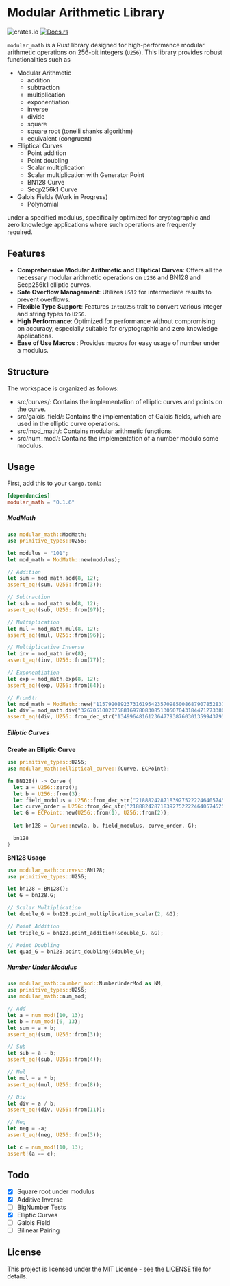 # Modular Arithmetic Library

![crates.io](https://img.shields.io/crates/v/modular_math.svg)  [![Docs.rs](https://docs.rs/crate_name/badge.svg)](https://docs.rs/modular_math/0.1.6/)


`modular_math` is a Rust library designed for high-performance modular arithmetic operations on 256-bit integers (`U256`). This library provides robust functionalities such as
- Modular Arithmetic
  - addition
  - subtraction
  - multiplication
  - exponentiation 
  - inverse
  - divide
  - square
  - square root (tonelli shanks algorithm)
  - equivalent (congruent)
- Elliptical Curves
  - Point addition
  - Point doubling
  - Scalar multiplication
  - Scalar multiplication with Generator Point
  - BN128 Curve
  - Secp256k1 Curve
- Galois Fields (Work in Progress)
  - Polynomial
  
under a specified modulus, specifically optimized for cryptographic and zero knowledge applications where such operations are frequently required.

## Features

- **Comprehensive Modular Arithmetic and Elliptical Curves**: Offers all the necessary modular arithmetic operations on `U256` and BN128 and Secp256k1 elliptic curves.
- **Safe Overflow Management**: Utilizes `U512` for intermediate results to prevent overflows.
- **Flexible Type Support**: Features `IntoU256` trait to convert various integer and string types to `U256`.
- **High Performance**: Optimized for performance without compromising on accuracy, especially suitable for cryptographic and zero knowledge applications.
- **Ease of Use Macros** : Provides macros for easy usage of number under a modulus.

## Structure
The workspace is organized as follows:

- src/curves/: Contains the implementation of elliptic curves and points on the curve.
- src/galois_field/: Contains the implementation of Galois fields, which are used in the elliptic curve operations.
- src/mod_math/: Contains modular arithmetic functions.
- src/num_mod/: Contains the implementation of a number modulo some modulus.

## Usage

First, add this to your `Cargo.toml`:

```toml
[dependencies]
modular_math = "0.1.6"
```
##### ModMath

```rust
use modular_math::ModMath;
use primitive_types::U256;

let modulus = "101";
let mod_math = ModMath::new(modulus);

// Addition
let sum = mod_math.add(8, 12);
assert_eq!(sum, U256::from(3));

// Subtraction
let sub = mod_math.sub(8, 12);
assert_eq!(sub, U256::from(97));

// Multiplication
let mul = mod_math.mul(8, 12);
assert_eq!(mul, U256::from(96));

// Multiplicative Inverse
let inv = mod_math.inv(8);
assert_eq!(inv, U256::from(77));

// Exponentiation
let exp = mod_math.exp(8, 12);
assert_eq!(exp, U256::from(64));

// FromStr
let mod_math = ModMath::new("115792089237316195423570985008687907852837564279074904382605163141518161494337");
let div = mod_math.div("32670510020758816978083085130507043184471273380659243275938904335757337482424" , "55066263022277343669578718895168534326250603453777594175500187360389116729240");
assert_eq!(div, U256::from_dec_str("13499648161236477938760301359943791721062504425530739546045302818736391397630"));
```

##### Elliptic Curves

**Create an Elliptic Curve**
```rust
use primitive_types::U256;
use modular_math::elliptical_curve::{Curve, ECPoint};

fn BN128() -> Curve {
  let a = U256::zero();
  let b = U256::from(3);
  let field_modulus = U256::from_dec_str("21888242871839275222246405745257275088696311157297823662689037894645226208583").unwrap();
  let curve_order = U256::from_dec_str("21888242871839275222246405745257275088548364400416034343698204186575808495617").unwrap();
  let G = ECPoint::new(U256::from(1), U256::from(2));
  
  let bn128 = Curve::new(a, b, field_modulus, curve_order, G);

  bn128
}

```

**BN128 Usage**
```rust
use modular_math::curves::BN128;
use primitive_types::U256;

let bn128 = BN128();
let G = bn128.G;

// Scalar Multiplication
let double_G = bn128.point_multiplication_scalar(2, &G);

// Point Addition
let triple_G = bn128.point_addition(&double_G, &G);

// Point Doubling
let quad_G = bn128.point_doubling(&double_G);

```

##### Number Under Modulus
```rust
use modular_math::number_mod::NumberUnderMod as NM;
use primitive_types::U256;
use modular_math::num_mod;

// Add
let a = num_mod!(10, 13);
let b = num_mod!(6, 13);
let sum = a + b;
assert_eq!(sum, U256::from(3));

// Sub
let sub = a - b;
assert_eq!(sub, U256::from(4));

// Mul
let mul = a * b;
assert_eq!(mul, U256::from(8));

// Div
let div = a / b;
assert_eq!(div, U256::from(11));

// Neg
let neg = -a;
assert_eq!(neg, U256::from(3));

let c = num_mod!(10, 13);
assert!(a == c);
```

## Todo
- [x] Square root under modulus
- [x] Additive Inverse
- [ ] BigNumber Tests
- [x] Elliptic Curves
- [ ] Galois Field
- [ ] Bilinear Pairing

## License
This project is licensed under the MIT License - see the LICENSE file for details.



